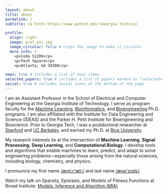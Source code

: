 ```yaml
---
layout: about
title: about
permalink: /
subtitle: <a href='https://www.gatech.edu'>Georgia Tech</a>

profile:
  align: right
  image: prof_pic.jpg
  image_circular: false # crops the image to make it circular
  more_info: >
    <p>Coda S1209</p>
    <p>Tech Square</p>
    <p>Atlanta, GA 30308</p>

news: true # includes a list of news items
selected_papers: true # includes a list of papers marked as "selected={true}"
social: true # includes social icons at the bottom of the page
---
```


I am an Assistant Professor in the School of Electrical and Computer Engineering at the Georgia Institute of Technology. I serve as program faculty for the [Machine Learning](https://ml.gatech.edu/phd), [Bioinformatics](https://bioinformatics.gatech.edu), and [Bioengineering](https://bioengineering.gatech.edu) Ph.D. programs. I am also affiliated with the Institute for Data Engineering and Science (IDEAS) and the Parker H. Petit Institute for Bioengineering and Bioscience. Prior to Georgia Tech, I was a postdoctoral researcher at [Stanford](https://www.stanford.edu) and [UC Berkeley](https://www.berkeley.edu), and earned my Ph.D. at [Rice University](https://www.rice.edu/).

My research interests lie at the intersection of <b>Machine Learning</b>, <b>Signal Processing</b>, <b>Deep Learning</b>, and <b>Computational Biology</b>. I develop tools and algorithms that enable machines to learn, predict, and adapt to solve engineering problems—especially those arising from the natural sciences, including biology, chemistry, and physics. 

I pronounce my first name <a href='https://www.youtube.com/watch?v=T6GOCS5fmeg&t=4s'>/æmi:r'æli:/</a> and last name <a href='https://www.youtube.com/watch?v=6efdOZye2Ig'>/ægə'zɑdɛ/</a>.

Watch my talk on Sparsity, Epistasis, and Models of Fitness Functions at Broad Institute: <a href='https://www.youtube.com/watch?v=gxYd1cHmbl8'>Models, Inference and Algorithm (MIA)</a>



